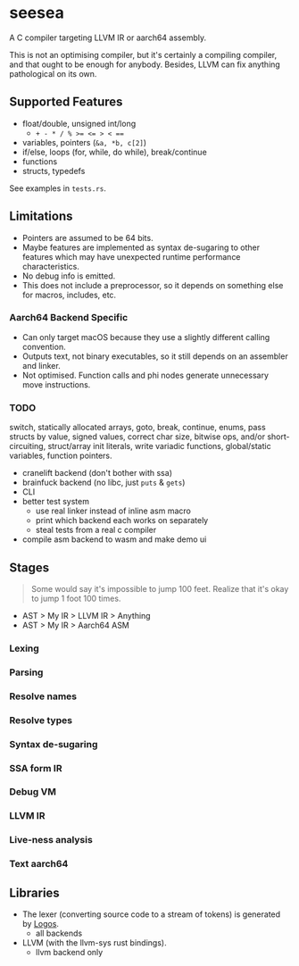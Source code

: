 # seesea

A C compiler targeting LLVM IR or aarch64 assembly. 

This is not an optimising compiler, but it's certainly a compiling compiler, 
and that ought to be enough for anybody. Besides, LLVM can fix anything pathological on its own.

## Supported Features

- float/double, unsigned int/long
  - `+ - * / % >= <= > < ==`
- variables, pointers (`&a, *b, c[2]`)
- if/else, loops (for, while, do while), break/continue
- functions
- structs, typedefs

See examples in `tests.rs`.

## Limitations 

- Pointers are assumed to be 64 bits. 
- Maybe features are implemented as syntax de-sugaring to other features which may have unexpected runtime performance characteristics.
- No debug info is emitted. 
- This does not include a preprocessor, so it depends on something else for macros, includes, etc. 

### Aarch64 Backend Specific 

- Can only target macOS because they use a slightly different calling convention.
- Outputs text, not binary executables, so it still depends on an assembler and linker. 
- Not optimised. Function calls and phi nodes generate unnecessary move instructions. 

### TODO

switch, statically allocated arrays, goto, break, continue, enums, pass structs by value, 
signed values, correct char size, bitwise ops, 
and/or short-circuiting, struct/array init literals, write variadic functions, 
global/static variables, function pointers. 
 
- cranelift backend (don't bother with ssa)
- brainfuck backend (no libc, just `puts` & `gets`)
- CLI
- better test system 
  - use real linker instead of inline asm macro 
  - print which backend each works on separately 
  - steal tests from a real c compiler
- compile asm backend to wasm and make demo ui

## Stages

> Some would say it's impossible to jump 100 feet. Realize that it's okay to jump 1 foot 100 times. 

- AST > My IR > LLVM IR > Anything
- AST > My IR > Aarch64 ASM

### Lexing

### Parsing

### Resolve names 

### Resolve types

### Syntax de-sugaring

### SSA form IR

### Debug VM

### LLVM IR

### Live-ness analysis 

### Text aarch64

## Libraries

- The lexer (converting source code to a stream of tokens) is generated by [Logos](https://crates.io/crates/logos). 
  - all backends
- LLVM (with the llvm-sys rust bindings).
  - llvm backend only
